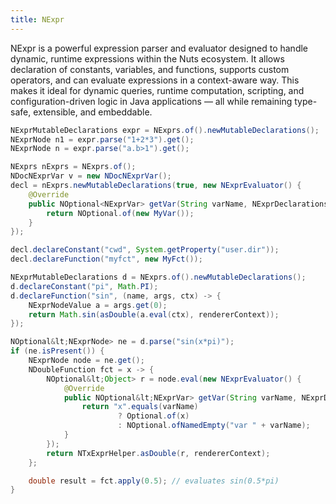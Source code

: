 ```yaml
---
title: NExpr
---
```



NExpr is a powerful expression parser and evaluator designed to
handle dynamic, runtime expressions within the Nuts ecosystem. It
allows declaration of constants, variables, and functions, supports
custom operators, and can evaluate expressions in a context-aware
way. This makes it ideal for dynamic queries, runtime computation,
scripting, and configuration-driven logic in Java applications — all
while remaining type-safe, extensible, and embeddable.


```java
NExprMutableDeclarations expr = NExprs.of().newMutableDeclarations();
NExprNode n1 = expr.parse("1+2*3").get();
NExprNode n = expr.parse("a.b>1").get();
```


```java
NExprs nExprs = NExprs.of();
NDocNExprVar v = new NDocNExprVar();
decl = nExprs.newMutableDeclarations(true, new NExprEvaluator() {
    @Override
    public NOptional<NExprVar> getVar(String varName, NExprDeclarations context2) {
        return NOptional.of(new MyVar());
    }
});

decl.declareConstant("cwd", System.getProperty("user.dir"));
decl.declareFunction("myfct", new MyFct());
```



```java
NExprMutableDeclarations d = NExprs.of().newMutableDeclarations();
d.declareConstant("pi", Math.PI);
d.declareFunction("sin", (name, args, ctx) -> {
    NExprNodeValue a = args.get(0);
    return Math.sin(asDouble(a.eval(ctx), rendererContext));
});

NOptional&lt;NExprNode> ne = d.parse("sin(x*pi)");
if (ne.isPresent()) {
    NExprNode node = ne.get();
    NDoubleFunction fct = x -> {
        NOptional&lt;Object> r = node.eval(new NExprEvaluator() {
            @Override
            public NOptional&lt;NExprVar> getVar(String varName, NExprDeclarations ctx) {
                return "x".equals(varName)
                        ? Optional.of(x)
                        : NOptional.ofNamedEmpty("var " + varName);
            }
        });
        return NTxExprHelper.asDouble(r, rendererContext);
    };

    double result = fct.apply(0.5); // evaluates sin(0.5*pi)
}
```
